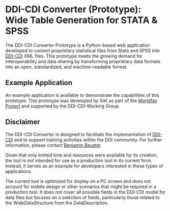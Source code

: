 # DDI-CDI Converter (Prototype): Wide Table Generation for STATA & SPSS

The DDI-CDI Converter Prototype is a Python-based web application developed to convert proprietary statistical files from Stata and SPSS into [DDI-CDI](https://ddialliance.org/Specification/DDI-CDI/) XML files. This prototype meets the growing demand for interoperability and data sharing by transforming proprietary data formats into an open, standardized, and machine-readable format.

## Example Application

An example application is available to demonstrate the capabilities of this prototype. This prototype was developed by Sikt as part of the [Worldfair Project](https://worldfair-project.eu/) and supported by the DDI-CDI-Working Group.

## Disclaimer

The DDI-CDI Converter is designed to facilitate the implementation of [DDI-CDI](https://ddialliance.org/Specification/DDI-CDI/) and to support training activities within the DDI community. For further information, please contact [Benjamin Beuster](mailto:benjamin.beuster@sikt.no).

Given that only limited time and resources were available for its creation, the tool is not intended for use as a production tool in its current form. Instead, it serves as an example for developers interested in these types of applications.

The current tool is optimized for display on a PC screen and does not account for mobile design or other scenarios that might be required in a production tool. It does not cover all possible fields in the DDI-CDI model for data files but focuses on a selection of fields, particularly those related to the WideDataStructure from the DataDescription.